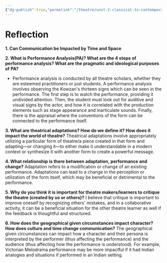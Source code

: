 ```yaml
---
{"dg-publish":true,"permalink":"/theatre/unit-2-classical-to-contemporary/30-08-2022-pre-unit-reflection/","dgHomeLink":true,"dgPassFrontmatter":false,"dgShowLocalGraph":true}
---
```


# Reflection
**1. Can Communication be Impacted by Time and Space**

**2. What is Performance Analysis(PA)? What are the 4 steps of performance analysis? What are the pragmatic and ideological purposes of PA?**
- Performance analysis is conducted by all theatre scholars, whether they are esteemed practitioners or just students. A performance analysis involves observing the Kowzan's thirteen signs which can be seen in the performance. The first step is to watch the performance, providing it undivided attention. Then, the student must look out for auditive and visual signs by the actor, and how it is correlated with the production elements such as stage appearance and inarticulate sounds. Finally, there is the appraisal where the conventions of the form can be connected to the performance itself.

**3. What are theatrical adaptations? How do we define it? How does it impact the world of theatre?**
Theatrical adaptations involve appropriately utilizing a particular form of theatre/a piece created in that form and adapting—or changing it—to either make it understandable in a modern context or synthesize it with another form to create a powerful message. 

**4. What relationship is there between adaptation, performance and change?**
Adaptation refers to a modification or change of an existing performance. Adaptations can lead to a change in the perception or utilization of the form itself, which may be beneficial or detrimental to the performance.

**5. Why do you think it is important for theatre makers/learners to critique the theatre (created by us or others)?**
I believe that critique is important to improve oneself by recognizing others' mistakes, and in a collaborative activity, it can be a beneficial situation for the other theatre learner as well if the feedback is thoughtful and structured.

**6. How does the geographical given circumstances impact character? How does culture and time change communication?**
The geographical given circumstances can impact how a character and their persona is interpreted by the performer (thus affecting the performance) and the audience (thus affecting how the performance is understood). For example, Victorian Melodrama performance may be more impactful if it had Indian analogies and situations if performed in an Indian setting.



